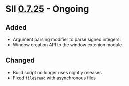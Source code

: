 # Sll [0.7.25] - Ongoing

## Added

- Argument parsing modifier to parse signed integers: `-`
- Window creation API to the window extenion module

## Changed

- Build script no longer uses nightly releases
- Fixed `file$read` with asynchronous files

[0.7.25]: https://github.com/sl-lang/sll/compare/sll-v0.7.24...main

